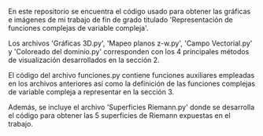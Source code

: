 En este repositorio se encuentra el código usado para obtener las gráficas e imágenes de mi trabajo de fin de grado titulado 'Representación de funciones complejas de variable compleja'.

Los archivos 'Gráficas 3D.py', 'Mapeo planos z-w.py', 'Campo Vectorial.py' y 'Coloreado del dominio.py' corresponden con los 4 principales métodos de visualización desarrollados en la sección 2.

El código del archivo funciones.py contiene funciones auxiliares empleadas en los archivos anteriores así como la definición de las funciones complejas de variable compleja a representar en la sección 3.

Además, se incluye el archivo 'Superficies Riemann.py' donde se desarrolla el código para obtener las 5 superficies de Riemann expuestas en el trabajo.
